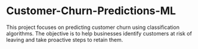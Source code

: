 # Customer-Churn-Predictions-ML
This project focuses on predicting customer churn using classification algorithms. The objective is to help businesses identify customers at risk of leaving and take proactive steps to retain them.
